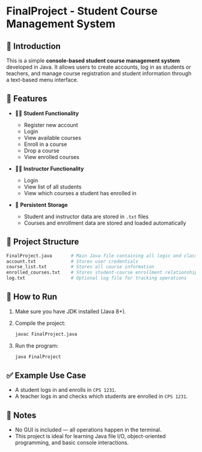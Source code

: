 # FinalProject - Student Course Management System

## 📌 Introduction

This is a simple **console-based student course management system** developed in Java. It allows users to create accounts, log in as students or teachers, and manage course registration and student information through a text-based menu interface.

## 🚀 Features

* 🧑‍🎓 **Student Functionality**

  * Register new account
  * Login
  * View available courses
  * Enroll in a course
  * Drop a course
  * View enrolled courses

* 👩‍🏫 **Instructor Functionality**

  * Login
  * View list of all students
  * View which courses a student has enrolled in

* 💾 **Persistent Storage**

  * Student and instructor data are stored in `.txt` files
  * Courses and enrollment data are stored and loaded automatically

## 📂 Project Structure

```bash
FinalProject.java       # Main Java file containing all logic and classes
account.txt             # Stores user credentials
course_list.txt         # Stores all course information
enrolled_courses.txt    # Stores student-course enrollment relationships
log.txt                 # Optional log file for tracking operations
```

## 🔧 How to Run

1. Make sure you have JDK installed (Java 8+).
2. Compile the project:

   ```bash
   javac FinalProject.java
   ```
3. Run the program:

   ```bash
   java FinalProject
   ```

## ✅ Example Use Case

* A student logs in and enrolls in `CPS 1231`.
* A teacher logs in and checks which students are enrolled in `CPS 1231`.

## 📌 Notes

* No GUI is included — all operations happen in the terminal.
* This project is ideal for learning Java file I/O, object-oriented programming, and basic console interactions.
